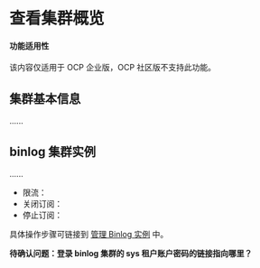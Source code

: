 # 查看集群概览

<main id="notice" type='notice'>
<h4>功能适用性</h4>
<p>该内容仅适用于 OCP 企业版，OCP 社区版不支持此功能。</p>
</main>

## 集群基本信息

......

## binlog 集群实例

......

* 限流：
* 关闭订阅：
* 停止订阅：

具体操作步骤可链接到 [管理 Binlog 实例]() 中。

**待确认问题：登录 binlog 集群的 sys 租户账户密码的链接指向哪里？**